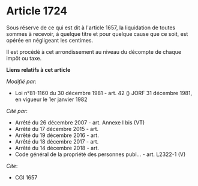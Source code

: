 # Article 1724

Sous réserve de ce qui est dit à l'article 1657, la liquidation de toutes sommes à recevoir, à quelque titre et pour quelque
cause que ce soit, est opérée en négligeant les centimes.

Il est procédé à cet arrondissement au niveau du décompte de chaque impôt ou taxe.

**Liens relatifs à cet article**

_Modifié par_:

  - Loi n°81-1160 du 30 décembre 1981 - art. 42 () JORF 31 décembre 1981, en vigueur le 1er janvier 1982

_Cité par_:

  - Arrêté du 26 décembre 2007 - art. Annexe I bis (VT)
  - Arrêté du 17 décembre 2015 - art.
  - Arrêté du 19 décembre 2016 - art.
  - Arrêté du 18 décembre 2017 - art.
  - Arrêté du 14 décembre 2018 - art.
  - Code général de la propriété des personnes publ... - art. L2322-1 (V)

_Cite_:

  - CGI 1657
